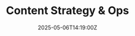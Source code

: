 ---
title: Content Strategy & Ops
linkTitle: Content Strategy & Ops
date: '2025-05-06T14:19:00Z'
weight: 1
description: The Content Strategy & Ops team at GitLab focuses on creating impactful
  content that drives audience engagement and conversions, managing both strategic
  and operational content projects while collaborating across the organization. Key
  content types include blog posts, whitepapers, and case studies, with a structured
  process for requesting support and ensuring quality.
draft: false
ref: content-strategy--ops
---